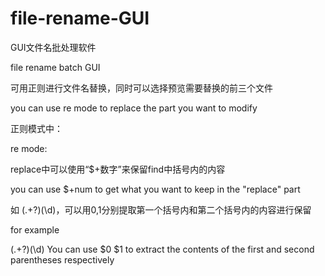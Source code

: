 # file-rename-GUI
GUI文件名批处理软件

file rename batch GUI

可用正则进行文件名替换，同时可以选择预览需要替换的前三个文件

you can use re mode to replace the part you want to modify


正则模式中：

re mode:

replace中可以使用“$+数字”来保留find中括号内的内容

you can use $+num to get what you want to keep in the "replace" part

如 (.+?)(\d)，可以用$0,$1分别提取第一个括号内和第二个括号内的内容进行保留


for example 

(.+?)(\d) You can use $0 $1 to extract the contents of the first and second parentheses respectively
